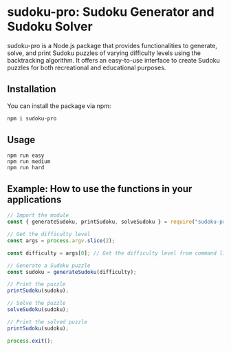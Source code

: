 # sudoku-pro: Sudoku Generator and Sudoku Solver

sudoku-pro is a Node.js package that provides functionalities to generate, solve, and print Sudoku puzzles of varying difficulty levels using the backtracking algorithm. It offers an easy-to-use interface to create Sudoku puzzles for both recreational and educational purposes.

## Installation

You can install the package via npm:

```bash
npm i sudoku-pro
```

## Usage

```npm
npm run easy
npm run medium
npm run hard
```

## Example: How to use the functions in your applications

```javascript
// Import the module
const { generateSudoku, printSudoku, solveSudoku } = require("sudoku-pro");

// Get the difficulty level
const args = process.argv.slice(2);

const difficulty = args[0]; // Get the difficulty level from command line arguments

// Generate a Sudoku puzzle
const sudoku = generateSudoku(difficulty);

// Print the puzzle
printSudoku(sudoku);

// Solve the puzzle
solveSudoku(sudoku);

// Print the solved puzzle
printSudoku(sudoku);

process.exit();
```
